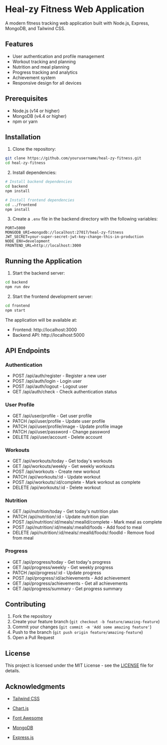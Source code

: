 # Heal-zy Fitness Web Application

A modern fitness tracking web application built with Node.js, Express, MongoDB, and Tailwind CSS.

## Features

- User authentication and profile management
- Workout tracking and planning
- Nutrition and meal planning
- Progress tracking and analytics
- Achievement system
- Responsive design for all devices

## Prerequisites

- Node.js (v14 or higher)
- MongoDB (v4.4 or higher)
- npm or yarn

## Installation

1. Clone the repository:
```bash
git clone https://github.com/yourusername/heal-zy-fitness.git
cd heal-zy-fitness
```

2. Install dependencies:
```bash
# Install backend dependencies
cd backend
npm install

# Install frontend dependencies
cd ../frontend
npm install
```

3. Create a `.env` file in the backend directory with the following variables:
```
PORT=5000
MONGODB_URI=mongodb://localhost:27017/heal-zy-fitness
JWT_SECRET=your-super-secret-jwt-key-change-this-in-production
NODE_ENV=development
FRONTEND_URL=http://localhost:3000
```

## Running the Application

1. Start the backend server:
```bash
cd backend
npm run dev
```

2. Start the frontend development server:
```bash
cd frontend
npm start
```

The application will be available at:
- Frontend: http://localhost:3000
- Backend API: http://localhost:5000

## API Endpoints

### Authentication
- POST /api/auth/register - Register a new user
- POST /api/auth/login - Login user
- POST /api/auth/logout - Logout user
- GET /api/auth/check - Check authentication status

### User Profile
- GET /api/user/profile - Get user profile
- PATCH /api/user/profile - Update user profile
- PATCH /api/user/profile/image - Update profile image
- PATCH /api/user/password - Change password
- DELETE /api/user/account - Delete account

### Workouts
- GET /api/workouts/today - Get today's workouts
- GET /api/workouts/weekly - Get weekly workouts
- POST /api/workouts - Create new workout
- PATCH /api/workouts/:id - Update workout
- POST /api/workouts/:id/complete - Mark workout as complete
- DELETE /api/workouts/:id - Delete workout

### Nutrition
- GET /api/nutrition/today - Get today's nutrition plan
- PATCH /api/nutrition/:id - Update nutrition plan
- POST /api/nutrition/:id/meals/:mealId/complete - Mark meal as complete
- POST /api/nutrition/:id/meals/:mealId/foods - Add food to meal
- DELETE /api/nutrition/:id/meals/:mealId/foods/:foodId - Remove food from meal

### Progress
- GET /api/progress/today - Get today's progress
- GET /api/progress/weekly - Get weekly progress
- PATCH /api/progress/:id - Update progress
- POST /api/progress/:id/achievements - Add achievement
- GET /api/progress/achievements - Get all achievements
- GET /api/progress/summary - Get progress summary

## Contributing

1. Fork the repository
2. Create your feature branch (`git checkout -b feature/amazing-feature`)
3. Commit your changes (`git commit -m 'Add some amazing feature'`)
4. Push to the branch (`git push origin feature/amazing-feature`)
5. Open a Pull Request

## License

This project is licensed under the MIT License - see the [LICENSE](LICENSE) file for details.

## Acknowledgments

- [Tailwind CSS](https://tailwindcss.com/)
- [Chart.js](https://www.chartjs.org/)
- [Font Awesome](https://fontawesome.com/)
- [MongoDB](https://www.mongodb.com/)

- [Express.js](https://expressjs.com/) 


